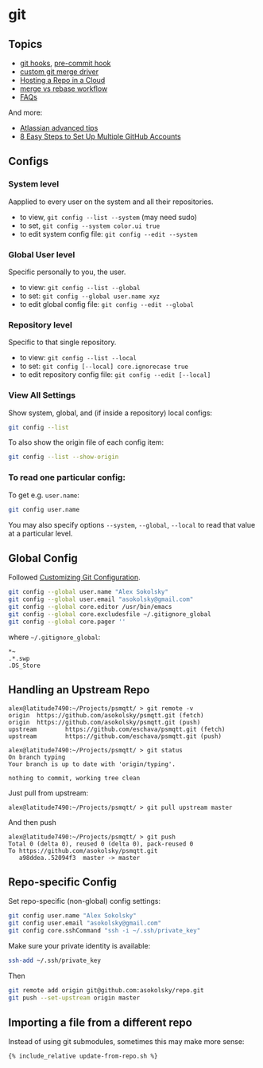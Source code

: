 # git

## Topics

* [git hooks](https://www.atlassian.com/git/tutorials/git-hooks),
[pre-commit hook](pre-commit-hook.html)
* [custom git merge driver](custom-merge-driver.html)
* [Hosting a Repo in a Cloud](hosting.html)
* [merge vs rebase workflow](workflow.html)
* [FAQs](faq.html)

And more:
* [Atlassian advanced tips](https://www.atlassian.com/git/tutorials/merging-vs-rebasing)
* [8 Easy Steps to Set Up Multiple GitHub Accounts](https://blog.gitguardian.com/8-easy-steps-to-set-up-multiple-git-accounts/)

## Configs

### System level

Aapplied to every user on the system and all their repositories.

* to view, `git config --list --system` (may need sudo)
* to set, `git config --system color.ui true`
* to edit system config file: `git config --edit --system`

### Global User level

Specific personally to you, the user.

* to view: `git config --list --global`
* to set: `git config --global user.name xyz`
* to edit global config file: `git config --edit --global`

### Repository level

Specific to that single repository.

* to view: `git config --list --local`
* to set: `git config [--local] core.ignorecase true`
* to edit repository config file: `git config --edit [--local]`

### View All Settings

Show system, global, and (if inside a repository) local configs:

```sh
git config --list
```


To also show the origin file of each config item:
```sh
git config --list --show-origin
```


### To read one particular config:

To get e.g. `user.name`:

```sh
git config user.name
```

You may also specify options `--system`, `--global`, `--local` to read that
value at a particular level.


## Global Config

Followed
[Customizing Git Configuration](https://git-scm.com/book/en/v2/Customizing-Git-Git-Configuration).

```sh
git config --global user.name "Alex Sokolsky"
git config --global user.email "asokolsky@gmail.com"
git config --global core.editor /usr/bin/emacs
git config --global core.excludesfile ~/.gitignore_global
git config --global core.pager ''
```

where `~/.gitignore_global`:
```
*~
.*.swp
.DS_Store
```

## Handling an Upstream Repo

```
alex@latitude7490:~/Projects/psmqtt/ > git remote -v
origin  https://github.com/asokolsky/psmqtt.git (fetch)
origin  https://github.com/asokolsky/psmqtt.git (push)
upstream        https://github.com/eschava/psmqtt.git (fetch)
upstream        https://github.com/eschava/psmqtt.git (push)

alex@latitude7490:~/Projects/psmqtt/ > git status
On branch typing
Your branch is up to date with 'origin/typing'.

nothing to commit, working tree clean
```

Just pull from upstream:

```
alex@latitude7490:~/Projects/psmqtt/ > git pull upstream master
```
And then push
```
alex@latitude7490:~/Projects/psmqtt/ > git push
Total 0 (delta 0), reused 0 (delta 0), pack-reused 0
To https://github.com/asokolsky/psmqtt.git
   a98ddea..52094f3  master -> master
```

## Repo-specific Config

Set repo-specific (non-global) config settings:
```sh
git config user.name "Alex Sokolsky"
git config user.email "asokolsky@gmail.com"
git config core.sshCommand "ssh -i ~/.ssh/private_key"
```

Make sure your private identity is available:
```sh
ssh-add ~/.ssh/private_key
```

Then
```sh
git remote add origin git@github.com:asokolsky/repo.git
git push --set-upstream origin master
```

## Importing a file from a different repo

Instead of using git submodules, sometimes this may make more sense:
```sh
{% include_relative update-from-repo.sh %}
```
